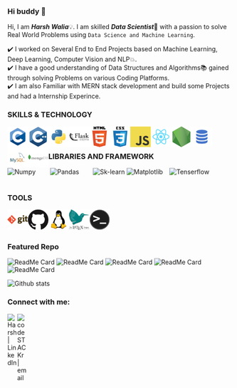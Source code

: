 ### Hi buddy 👋

Hi, I am ***Harsh Walia***💡. I am skilled ***Data Scientist***🎰 with a passion to solve Real World Problems using `Data Science and Machine Learning`.


✔️ I worked on Several End to End Projects based on Machine Learning, Deep Learning, Computer Vision and NLP💥. <br>
✔️ I have a good understanding of Data Structures and Algorithms📚 gained through solving Problems on various Coding Platforms. <br>
✔️ I am also Familiar with MERN stack development and build some Projects and had a Internship Experince. <br>

### SKILLS & TECHNOLOGY

<img align="left" alt="C" width="46px" src="https://raw.githubusercontent.com/github/explore/80688e429a7d4ef2fca1e82350fe8e3517d3494d/topics/c/c.png" />
<img align="left" alt="CPP" width="46px" src="https://raw.githubusercontent.com/github/explore/80688e429a7d4ef2fca1e82350fe8e3517d3494d/topics/cpp/cpp.png" />
<img align="left" alt="Python" width="46px" src="https://raw.githubusercontent.com/github/explore/80688e429a7d4ef2fca1e82350fe8e3517d3494d/topics/python/python.png" />
<img align="left" alt="Python" width="46px" src="https://raw.githubusercontent.com/github/explore/80688e429a7d4ef2fca1e82350fe8e3517d3494d/topics/flask/flask.png" />
<img align="left" alt="HTML5" width="46px" src="https://raw.githubusercontent.com/github/explore/80688e429a7d4ef2fca1e82350fe8e3517d3494d/topics/html/html.png" />
<img align="left" alt="CSS3" width="46px" src="https://raw.githubusercontent.com/github/explore/80688e429a7d4ef2fca1e82350fe8e3517d3494d/topics/css/css.png" />
<img align="left" alt="JavaScript" width="46px" src="https://raw.githubusercontent.com/github/explore/80688e429a7d4ef2fca1e82350fe8e3517d3494d/topics/javascript/javascript.png" />
<img align="left" alt="React" width="46px" src="https://raw.githubusercontent.com/github/explore/80688e429a7d4ef2fca1e82350fe8e3517d3494d/topics/react/react.png" />
<img align="left" alt="Node.js" width="46px" src="https://raw.githubusercontent.com/github/explore/80688e429a7d4ef2fca1e82350fe8e3517d3494d/topics/nodejs/nodejs.png" />

<img align="left" alt="SQL" width="46px" src="https://raw.githubusercontent.com/github/explore/80688e429a7d4ef2fca1e82350fe8e3517d3494d/topics/sql/sql.png" />
<img align="left" alt="MySQL" width="46px" src="https://raw.githubusercontent.com/github/explore/80688e429a7d4ef2fca1e82350fe8e3517d3494d/topics/mysql/mysql.png" />
<img align="left" alt="MongoDB" width="46px" src="https://raw.githubusercontent.com/github/explore/80688e429a7d4ef2fca1e82350fe8e3517d3494d/topics/mongodb/mongodb.png" />

<br>
<br>

### LIBRARIES AND FRAMEWORK
<img align="left" alt="Numpy" width="96px" src="https://miro.medium.com/max/1400/1*cyXCE-JcBelTyrK-58w6_Q.png" />
<img align="left" alt="Pandas" width="96px" src="https://miro.medium.com/max/481/1*n_ms1q5YoHAQXXUIfeADKQ.png" />
<img align="left" alt="Sk-learn" width="76px" src="https://upload.wikimedia.org/wikipedia/commons/thumb/0/05/Scikit_learn_logo_small.svg/1200px-Scikit_learn_logo_small.svg.png" />
<img align="left" alt="Matplotlib" width="96px" src="https://matplotlib.org/_static/logo2_compressed.svg" />
<img align="left" alt="Tenserflow" width="96px" src="https://miro.medium.com/max/600/1*HLziSq4zU8TNCNJBuuQQVw.jpeg" />


<br>
<br>

### TOOLS

<img align="left" alt="Git" width="46px" src="https://raw.githubusercontent.com/github/explore/80688e429a7d4ef2fca1e82350fe8e3517d3494d/topics/git/git.png" />
<img align="left" alt="GitHub" width="46px" src="https://raw.githubusercontent.com/github/explore/78df643247d429f6cc873026c0622819ad797942/topics/github/github.png" />
<img align="left" alt="GitHub" width="46px" src="https://raw.githubusercontent.com/github/explore/78df643247d429f6cc873026c0622819ad797942/topics/linux/linux.png" />
<img align="left" alt="GitHub" width="46px" src="https://raw.githubusercontent.com/github/explore/78df643247d429f6cc873026c0622819ad797942/topics/latex/latex.png" />
<img align="left" alt="Terminal" width="46px" src="https://raw.githubusercontent.com/github/explore/80688e429a7d4ef2fca1e82350fe8e3517d3494d/topics/terminal/terminal.png" />


<br>
<br>
<br>

### Featured Repo
![ReadMe Card](https://github-readme-stats.vercel.app/api/pin/?username=harshwalia36&repo=IPL_Winning_Team_Predictor_and_show_Stats)
![ReadMe Card](https://github-readme-stats.vercel.app/api/pin/?username=harshwalia36&repo=Audio-Description-of-Image-for-visually-impaired-person)
![ReadMe Card](https://github-readme-stats.vercel.app/api/pin/?username=harshwalia36&repo=Early-Prediction-of-Mortality-Risk-among-Covid-19-Patients)
![ReadMe Card](https://github-readme-stats.vercel.app/api/pin/?username=harshwalia36&repo=Segmentation_and_classification_of_Covid-19-lungs-CT-Scan)
![ReadMe Card](https://github-readme-stats.vercel.app/api/pin/?username=harshwalia36&repo=Emojify)

![Github stats](https://github-readme-stats.vercel.app/api?username=harshwalia36)

### Connect with me:


[<img align="left" alt="Harsh | LinkedIn" width="22px" src="https://cdn.jsdelivr.net/npm/simple-icons@v3/icons/linkedin.svg" />](https://www.linkedin.com/in/harsh-walia-32b968172/)
[<img align="left" alt="codeSTACKr | email" width="22px" src="https://m.economictimes.com/thumb/msid-63994786,width-1200,height-900,resizemode-4,imgsize-35146/gmail-gets-a-makeover-heres-how-you-can-make-the-most-of-its-features.jpg" />](harsh.p.walia@gmail.com)
